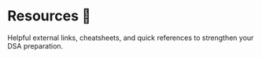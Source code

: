 # Resources 📌

Helpful external links, cheatsheets, and quick references to strengthen your DSA preparation.